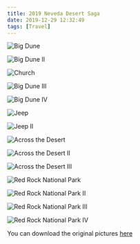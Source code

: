 ```yaml
---
title: 2019 Neveda Desert Saga
date: 2019-12-29 12:32:49
tags: [Travel]
---
```


![Big Dune](Mojave-dune.jpg)

<!--truncate-->

![Big Dune II](Mojave-dune2.jpg)

![Church](Mojave-church.jpg)

![Big Dune III](Mojave-dune3.jpg)

![Big Dune IV](Mojave-dune4.jpg)

![Jeep](Mojave-Jeep.jpg)

![Jeep II](Mojave-Jeep2.jpg)

![Across the Desert](Mojave-desert.jpg)

![Across the Desert II](Mojave-highway.jpg)

![Across the Desert III](Mojave-Mustang.jpg)

![Red Rock National Park](Mojave-redrocks.jpg)

![Red Rock National Park II](Mojave-redrocks2.jpg)

![Red Rock National Park III](Mojave-redrocks3.jpg)

![Red Rock National Park IV](Mojave-redrocks4.jpg)

You can download the original pictures [here](https://imgur.com/user/gazcn007/posts)